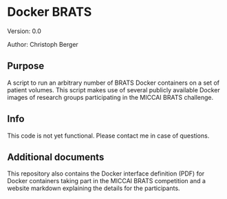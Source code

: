 # Docker BRATS

Version: 0.0

Author: Christoph Berger

## Purpose
A script to run an arbitrary number of BRATS Docker containers on a set of patient volumes.
This script makes use of several publicly available Docker images of research groups participating in the MICCAI BRATS challenge.

## Info
This code is not yet functional. Please contact me in case of questions.

## Additional documents
This repository also contains the Docker interface definition (PDF) for Docker containers taking part in the MICCAI BRATS competition and a website markdown explaining the details for the participants.
